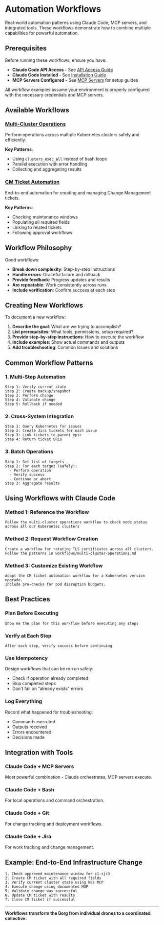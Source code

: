 # Automation Workflows

Real-world automation patterns using Claude Code, MCP servers, and integrated tools. These workflows demonstrate how to combine multiple capabilities for powerful automation.

## Prerequisites

Before running these workflows, ensure you have:
- **Claude Code API Access** - See [API Access Guide](../getting-started/api-access.md)
- **Claude Code Installed** - See [Installation Guide](../getting-started/install-claude-code.md)
- **MCP Servers Configured** - See [MCP Servers](../mcp-servers/README.md) for setup guides

All workflow examples assume your environment is properly configured with the necessary credentials and MCP servers.

## Available Workflows

### [Multi-Cluster Operations](multi-cluster-operations.md)
Perform operations across multiple Kubernetes clusters safely and efficiently.

**Key Patterns**:
- Using `clusters_exec_all` instead of bash loops
- Parallel execution with error handling
- Collecting and aggregating results

### [CM Ticket Automation](cm-ticket-automation.md)
End-to-end automation for creating and managing Change Management tickets.

**Key Patterns**:
- Checking maintenance windows
- Populating all required fields
- Linking to related tickets
- Following approval workflows

## Workflow Philosophy

Good workflows:
- **Break down complexity**: Step-by-step instructions
- **Handle errors**: Graceful failure and rollback
- **Provide feedback**: Progress updates and results
- **Are repeatable**: Work consistently across runs
- **Include verification**: Confirm success at each step

## Creating New Workflows

To document a new workflow:

1. **Describe the goal**: What are we trying to accomplish?
2. **List prerequisites**: What tools, permissions, setup required?
3. **Provide step-by-step instructions**: How to execute the workflow
4. **Include examples**: Show actual commands and outputs
5. **Add troubleshooting**: Common issues and solutions

## Common Workflow Patterns

### 1. Multi-Step Automation
```
Step 1: Verify current state
Step 2: Create backup/snapshot
Step 3: Perform change
Step 4: Validate change
Step 5: Rollback if needed
```

### 2. Cross-System Integration
```
Step 1: Query Kubernetes for issues
Step 2: Create Jira tickets for each issue
Step 3: Link tickets to parent epic
Step 4: Return ticket URLs
```

### 3. Batch Operations
```
Step 1: Get list of targets
Step 2: For each target (safely):
  - Perform operation
  - Verify success
  - Continue or abort
Step 3: Aggregate results
```

## Using Workflows with Claude Code

### Method 1: Reference the Workflow
```
Follow the multi-cluster operations workflow to check node status
across all our Kubernetes clusters
```

### Method 2: Request Workflow Creation
```
Create a workflow for rotating TLS certificates across all clusters.
Follow the patterns in workflows/multi-cluster-operations.md
```

### Method 3: Customize Existing Workflow
```
Adapt the CM ticket automation workflow for a Kubernetes version upgrade.
Include pre-checks for pod disruption budgets.
```

## Best Practices

### Plan Before Executing
```
Show me the plan for this workflow before executing any steps
```

### Verify at Each Step
```
After each step, verify success before continuing
```

### Use Idempotency
Design workflows that can be re-run safely:
- Check if operation already completed
- Skip completed steps
- Don't fail on "already exists" errors

### Log Everything
Record what happened for troubleshooting:
- Commands executed
- Outputs received
- Errors encountered
- Decisions made

## Integration with Tools

### Claude Code + MCP Servers
Most powerful combination - Claude orchestrates, MCP servers execute.

### Claude Code + Bash
For local operations and command orchestration.

### Claude Code + Git
For change tracking and deployment workflows.

### Claude Code + Jira
For work tracking and change management.

## Example: End-to-End Infrastructure Change

```
1. Check approved maintenance window for c1-sjc3
2. Create CM ticket with all required fields
3. Verify current cluster state using k8s MCP
4. Execute change using documented MOP
5. Validate change was successful
6. Update CM ticket with results
7. Close CM ticket if successful
```

---

**Workflows transform the Borg from individual drones to a coordinated collective.**
